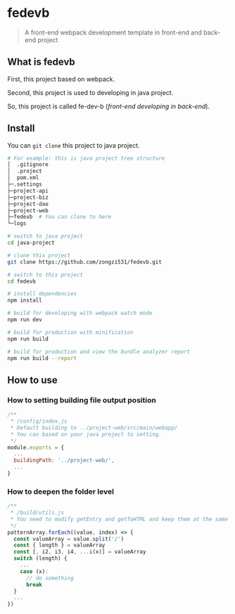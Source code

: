 # fedevb

>A front-end webpack development template in front-end and back-end project

## What is fedevb

First, this project based on webpack.

Second, this project is used to developing in java project.

So, this project is called fe-dev-b (*front-end developing in back-end*).

## Install

You can `git clone` this project to java project.

```bash
# For example: this is java project tree structure
│  .gitignore
│  .project
│  pom.xml
├─.settings
├─project-api
├─project-biz
├─project-dao
├─project-web
├─fedevb  # You can clone to here
└─logs
```

```bash
# switch to java project
cd java-project

# clone this project
git clone https://github.com/zongzi531/fedevb.git

# switch to this project
cd fedevb

# install dependencies
npm install

# build for developing with webpack watch mode
npm run dev

# build for production with minification
npm run build

# build for production and view the bundle analyzer report
npm run build --report
```

## How to use

### How to setting building file output position

```javascript
/**
 * /config/index.js
 * Default building to ../project-web/src/main/webapp/
 * You can based on your java project to setting.
 */
module.exports = {
  ...
  buildingPath: '../project-web/',
  ...
}
```

### How to deepen the folder level

```javascript
/**
 * /build/utils.js
 * You need to modify getEntry and getToHTML and keep them at the same depth.
 */
patternArray.forEach((value, index) => {
  const valueArray = value.split('/')
  const { length } = valueArray
  const [, i2, i3, i4, ...i(x)] = valueArray
  switch (length) {
    ...
    case (x):
      // do something
      break
  }
  ...
})
```
